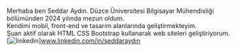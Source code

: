 Merhaba ben Seddar Aydın. Düzce Üniversitesi Bilgisayar Mühendisliği bölümünden 2024 yılında mezun oldum. <br>
Kendimi mobil, front-end ve tasarım alanlarında geliştirmekteyim. <br>
Şuan aktif olarak HTML CSS Bootstrap kullanarak web siteleri geliştiriyorum.<br>
[![linkedin](https://img.shields.io/badge/Linkedin-000000?style=for-the-badge&logo=Linkedin&logoColor=white)]www.linkedin.com/in/seddaraydın
